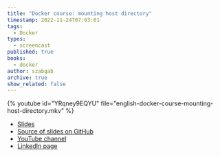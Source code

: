 ```yaml
---
title: "Docker course: mounting host directory"
timestamp: 2022-11-24T07:03:01
tags:
  - Docker
types:
  - screencast
published: true
books:
  - docker
author: szabgab
archive: true
show_related: false
---
```



{% youtube id="YRqney9EQYU" file="english-docker-course-mounting-host-directory.mkv" %}

* [Slides](https://code-maven.com/slides/docker/)
* [Source of slides on GitHub](https://github.com/szabgab/slides)
* [YouTube channel](/youtube)
* [LinkedIn page](/linkedin)


